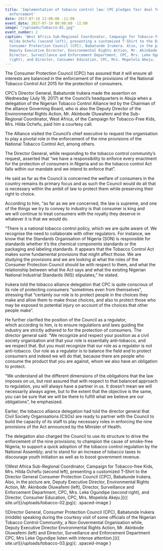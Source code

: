 ```yaml
---
title: 'Implementation of tobacco control law: CPC pledges fair deal for all stakeholders in
  enforcement'
date: 2017-07-18 12:00:00 -11:00
event_date: 2017-07-19 00:00:00 -11:00
image: "/uploads/tobacco-01.jpg"
event_number: 2
caption: 'West Africa Sub-Regional Coordinator, Campaign for Tobacco-free Kids, Mrs.
  Hilda Ochefu (second left), presenting a customized T-Shirt to the Director General
  Consumer Protection Council (CPC), Babatunde Irukera. Also, in the picture are,
  Deputy Executive Director, Environmental Rights Action, Mr. Akinbode Oluwafemi (left),
  Director, Surveillance and Enforcement Department, CPC, Mrs. Leke Ogundipe (second
  right), and Director, Consumer Education, CPC, Mrs. Mopelola Akeju.    '
---
```


The Consumer Protection Council (CPC) has assured that it will ensure all interests are balanced in the enforcement of the provisions of the National Tobacco Control Act 2015 for the protection of consumers.

CPC’s Director General, Babatunde Irukera made the assertion on Wednesday (July 19, 2017) at the Council’s headquarters in Abuja when a delegation of the Nigerian Tobacco Control Alliance led by the Chairman of the alliance Governing Board, who is also the Deputy Director of the Environmental Rights Action, Mr. Akinbode Oluwafemi and the Sub- Regional Coordinator, West Africa, of the Campaign for Tobacco-Free Kids, Mrs. Hilda Ochefu, paid him a courtesy call.

The Alliance visited the Council’s chief executive to request the organisation to play a pivotal role in the enforcement of the nine provisions of the National Tobacco Control Act, among others.

The Director General, while responding to the tobacco control community’s request, asserted that “we have a responsibility to enforce every enactment for the protection of consumers in Nigeria and so the tobacco control Act falls within our mandate and we intend to enforce that”.

He said as far as the Council is concerned the welfare of consumers in the country remains its primary focus and as such the Council would do all that is necessary within the ambit of law to protect them while preserving their right to choice.

According to him, “as far as we are concerned, the law is supreme, and one of the things we try to convey to industry is that consumer is king and we will continue to treat consumers with the royalty they deserve in whatever it is that we would do. 

“There is a national tobacco control policy, which we are quite aware of. We recognise the need to collaborate with other regulators. For instance, we know that the Standards Organisation of Nigeria (SON) is responsible for standards whether it’s the chemical components standards or the packaging and labeling standards. It appears that the Tobacco Control Act makes some fundamental provisions that might affect those. We are studying the provisions and we are looking at what the roles of the Consumer Protection Council should be with respect to them, and what the relationship between what the Act says and what the existing Nigerian National Industrial Standards (NIS) stipulates,” he stated.

Irukera told the tobacco alliance delegation that CPC is quite conscious of its role of protecting consumers “sometimes even from themselves”, stressing that “certainly our role is to protect people in the choices they make and allow them to make those choices, and also to protect those who may be exposed to potential injury on account of the choices that other people make”.

He further clarified the position of the Council as a regulator, which according to him, is to ensure regulations and laws guiding the industry are strictly adhered to for the protection of consumers. The director general said: “We recognize and respect your position as a civil society organisation and that your role is essentially anti-tobacco, and we respect that. But you must recognize that our role as a regulator is not anti-tobacco. Our role as a regulator is to balance the field and to protect consumers and indeed we will do that, because there are people who consume the product that you are against, whom we also have an obligation to protect.

“We understand all the different dimensions of the obligations that the law imposes on us, but rest assured that with respect to that balanced approach to regulation, you will always have a partner in us. It doesn’t mean we will necessarily always agree, but to the extent that the objective is the same, you can be sure that we will be there to fulfill what we believe are our obligations”, he emphasized.

Earlier, the tobacco alliance delegation had told the director general that Civil Society Organisations (CSOs) are ready to partner with the Council to build the capacity of its staff to play necessary roles in enforcing the nine provisions of the Act announced by the Minister of Health.

The delegation also charged the Council to use its structure to drive the enforcement of the nine provisions; to champion the cause of smoke-free Nigeria; to support a quick adoption of the tobacco control regulation by the National Assembly; and to stand for an increase of tobacco taxes to discourage youth initiation as well as to boost government revenue.


![West Africa Sub-Regional Coordinator, Campaign for Tobacco-free Kids, Mrs. Hilda Ochefu (second left), presenting a customized T-Shirt to the Director General Consumer Protection Council (CPC), Babatunde Irukera. Also, in the picture are, Deputy Executive Director, Environmental Rights Action, Mr. Akinbode Oluwafemi (left), Director, Surveillance and Enforcement Department, CPC, Mrs. Leke Ogundipe (second right), and Director, Consumer Education, CPC, Mrs. Mopelola Akeju.]({{ site.url}}/uploads/tobacco-02.jpg){: .spaced-image }


![Director General, Consumer Protection Council (CPC), Babatunde Irukera (middle) speaking during the courtesy visit of some officials of the Nigerian Tobacco Control Community, a Non Govermental Organisation while, Deputy Executive Director Environmental Rights Action, Mr. Akinbode Oluwafemi (left) and Director, Surveillance and Enforcement Department CPC, Mrs Leke Ogundipe listen with intense attention.]({{ site.url}}/uploads/tobacco-03.jpg){: .spaced-image }
